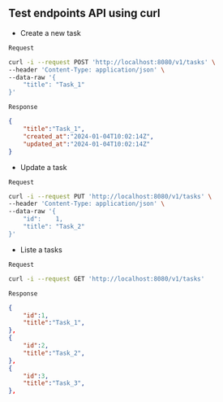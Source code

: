 ## Test endpoints API using curl
* Create a new task

`Request`

```bash
curl -i --request POST 'http://localhost:8080/v1/tasks' \
--header 'Content-Type: application/json' \
--data-raw '{
    "title": "Task_1"
}'
```

`Response`

```json
{
    "title":"Task_1",
    "created_at":"2024-01-04T10:02:14Z",
    "updated_at":"2024-01-04T10:02:14Z"
}
```

* Update a task

`Request`

```bash
curl -i --request PUT 'http://localhost:8080/v1/tasks' \
--header 'Content-Type: application/json' \
--data-raw '{
    "id":    1,
    "title": "Task_2"
}'
```

* Liste a tasks

`Request`

```bash
curl -i --request GET 'http://localhost:8080/v1/tasks'
```

`Response`

```json
{
    "id":1,
    "title":"Task_1",
},
{
    "id":2,
    "title":"Task_2",
},
{
    "id":3,
    "title":"Task_3",
},
```
